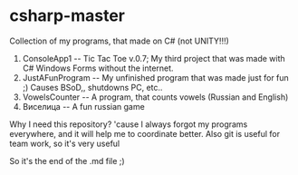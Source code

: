 # csharp-master
Collection of my programs, that made on C# (not UNITY!!!)
1) ConsoleApp1 -- Tic Tac Toe v.0.7; My third project that was made with C# Windows Forms without the internet.
2) JustAFunProgram -- My unfinished program that was made just for fun ;) Causes BSoD,, shutdowns PC, etc..
3) VowelsCounter -- A program, that counts vowels (Russian and English)
4) Виселица -- A fun russian game

Why I need this repository?
'cause I always forgot my programs everywhere, and it will help me to coordinate better.
Also git is useful for team work, so it's very useful


So it's the end of the .md file ;)
